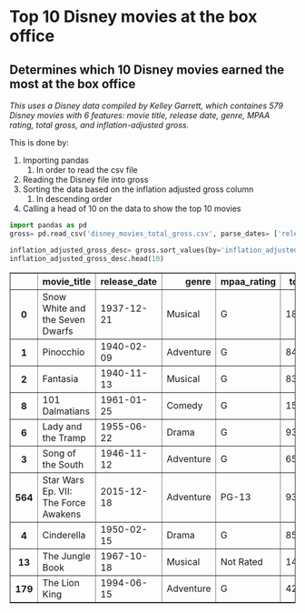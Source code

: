 # Top 10 Disney movies at the box office
## Determines which 10 Disney movies earned the most at the box office
*This uses a Disney data compiled by Kelley Garrett, which containes 579 Disney movies with 6 features: movie title, release date, genre, MPAA rating, total gross, and inflation-adjusted gross.*

This is done by:
1. Importing pandas
    1. In order to read the csv file
2. Reading the Disney file into gross
3. Sorting the data based on the inflation adjusted gross column
    1. In descending order
4. Calling a head of 10 on the data to show the top 10 movies


```python
import pandas as pd
gross= pd.read_csv('disney_movies_total_gross.csv', parse_dates= ['release_date'])

inflation_adjusted_gross_desc= gross.sort_values(by='inflation_adjusted_gross', ascending=False)
inflation_adjusted_gross_desc.head(10)
```




<div>
<style scoped>
    .dataframe tbody tr th:only-of-type {
        vertical-align: middle;
    }

    .dataframe tbody tr th {
        vertical-align: top;
    }

    .dataframe thead th {
        text-align: right;
    }
</style>
<table border="1" class="dataframe">
  <thead>
    <tr style="text-align: right;">
      <th></th>
      <th>movie_title</th>
      <th>release_date</th>
      <th>genre</th>
      <th>mpaa_rating</th>
      <th>total_gross</th>
      <th>inflation_adjusted_gross</th>
    </tr>
  </thead>
  <tbody>
    <tr>
      <th>0</th>
      <td>Snow White and the Seven Dwarfs</td>
      <td>1937-12-21</td>
      <td>Musical</td>
      <td>G</td>
      <td>184925485</td>
      <td>5228953251</td>
    </tr>
    <tr>
      <th>1</th>
      <td>Pinocchio</td>
      <td>1940-02-09</td>
      <td>Adventure</td>
      <td>G</td>
      <td>84300000</td>
      <td>2188229052</td>
    </tr>
    <tr>
      <th>2</th>
      <td>Fantasia</td>
      <td>1940-11-13</td>
      <td>Musical</td>
      <td>G</td>
      <td>83320000</td>
      <td>2187090808</td>
    </tr>
    <tr>
      <th>8</th>
      <td>101 Dalmatians</td>
      <td>1961-01-25</td>
      <td>Comedy</td>
      <td>G</td>
      <td>153000000</td>
      <td>1362870985</td>
    </tr>
    <tr>
      <th>6</th>
      <td>Lady and the Tramp</td>
      <td>1955-06-22</td>
      <td>Drama</td>
      <td>G</td>
      <td>93600000</td>
      <td>1236035515</td>
    </tr>
    <tr>
      <th>3</th>
      <td>Song of the South</td>
      <td>1946-11-12</td>
      <td>Adventure</td>
      <td>G</td>
      <td>65000000</td>
      <td>1078510579</td>
    </tr>
    <tr>
      <th>564</th>
      <td>Star Wars Ep. VII: The Force Awakens</td>
      <td>2015-12-18</td>
      <td>Adventure</td>
      <td>PG-13</td>
      <td>936662225</td>
      <td>936662225</td>
    </tr>
    <tr>
      <th>4</th>
      <td>Cinderella</td>
      <td>1950-02-15</td>
      <td>Drama</td>
      <td>G</td>
      <td>85000000</td>
      <td>920608730</td>
    </tr>
    <tr>
      <th>13</th>
      <td>The Jungle Book</td>
      <td>1967-10-18</td>
      <td>Musical</td>
      <td>Not Rated</td>
      <td>141843000</td>
      <td>789612346</td>
    </tr>
    <tr>
      <th>179</th>
      <td>The Lion King</td>
      <td>1994-06-15</td>
      <td>Adventure</td>
      <td>G</td>
      <td>422780140</td>
      <td>761640898</td>
    </tr>
  </tbody>
</table>
</div>




```python

```
